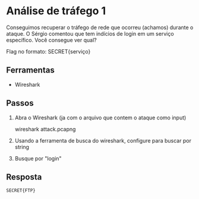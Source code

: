 # Análise de tráfego 1

Conseguimos recuperar o tráfego de rede que ocorreu (achamos) durante o ataque. O Sérgio comentou que tem indícios de login em um serviço específico. Você consegue ver qual?

Flag no formato: SECRET{serviço}

## Ferramentas

* Wireshark

## Passos

1. Abra o Wireshark (ja com o arquivo que contem o ataque como input)
    
    wireshark attack.pcapng

2. Usando a ferramenta de busca do wireshark, configure para buscar por string

3. Busque por "login"

## Resposta

`SECRET{FTP}`
